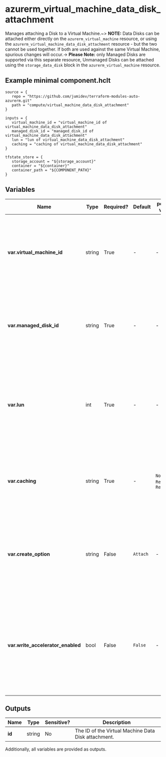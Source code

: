 # azurerm_virtual_machine_data_disk_attachment

Manages attaching a Disk to a Virtual Machine.~> **NOTE:** Data Disks can be attached either directly on the `azurerm_virtual_machine` resource, or using the `azurerm_virtual_machine_data_disk_attachment` resource - but the two cannot be used together. If both are used against the same Virtual Machine, spurious changes will occur.-> **Please Note:** only Managed Disks are supported via this separate resource, Unmanaged Disks can be attached using the `storage_data_disk` block in the `azurerm_virtual_machine` resource.

## Example minimal component.hclt

```hcl
source = {
   repo = "https://github.com/jumidev/terraform-modules-auto-azurerm.git" 
   path = "compute/virtual_machine_data_disk_attachment" 
}

inputs = {
   virtual_machine_id = "virtual_machine_id of virtual_machine_data_disk_attachment" 
   managed_disk_id = "managed_disk_id of virtual_machine_data_disk_attachment" 
   lun = "lun of virtual_machine_data_disk_attachment" 
   caching = "caching of virtual_machine_data_disk_attachment" 
}

tfstate_store = {
   storage_account = "${storage_account}" 
   container = "${container}" 
   container_path = "${COMPONENT_PATH}" 
}

```

## Variables

| Name | Type | Required? |  Default  |  possible values |  Description |
| ---- | ---- | --------- |  ----------- | ----------- | ----------- |
| **var.virtual_machine_id** | string | True | -  |  -  |  The ID of the Virtual Machine to which the Data Disk should be attached. Changing this forces a new resource to be created. | 
| **var.managed_disk_id** | string | True | -  |  -  |  The ID of an existing Managed Disk which should be attached. Changing this forces a new resource to be created. | 
| **var.lun** | int | True | -  |  -  |  The Logical Unit Number of the Data Disk, which needs to be unique within the Virtual Machine. Changing this forces a new resource to be created. | 
| **var.caching** | string | True | -  |  `None`, `ReadOnly`, `ReadWrite`  |  Specifies the caching requirements for this Data Disk. Possible values include `None`, `ReadOnly` and `ReadWrite`. | 
| **var.create_option** | string | False | `Attach`  |  -  |  The Create Option of the Data Disk, such as `Empty` or `Attach`. Defaults to `Attach`. Changing this forces a new resource to be created. | 
| **var.write_accelerator_enabled** | bool | False | `False`  |  -  |  Specifies if Write Accelerator is enabled on the disk. This can only be enabled on `Premium_LRS` managed disks with no caching and [M-Series VMs](https://docs.microsoft.com/azure/virtual-machines/workloads/sap/how-to-enable-write-accelerator). Defaults to `false`. | 



## Outputs

| Name | Type | Sensitive? | Description |
| ---- | ---- | --------- | --------- |
| **id** | string | No  | The ID of the Virtual Machine Data Disk attachment. | 

Additionally, all variables are provided as outputs.
